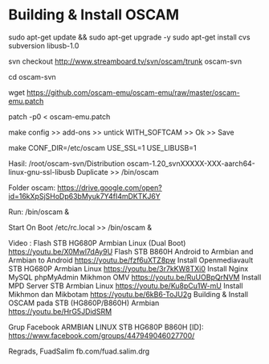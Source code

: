 Building & Install OSCAM
========================
sudo apt-get update && sudo apt-get upgrade -y
sudo apt-get install cvs subversion libusb-1.0

svn checkout http://www.streamboard.tv/svn/oscam/trunk oscam-svn

cd oscam-svn

wget https://github.com/oscam-emu/oscam-emu/raw/master/oscam-emu.patch

patch -p0 < oscam-emu.patch

make config  >> add-ons  >> untick WITH_SOFTCAM  >> Ok  >> Save

make CONF_DIR=/etc/oscam USE_SSL=1 USE_LIBUSB=1

Hasil:
/root/oscam-svn/Distribution
oscam-1.20_svnXXXXX-XXX-aarch64-linux-gnu-ssl-libusb
Duplicate >> /bin/oscam

Folder oscam:
https://drive.google.com/open?id=16kXpSjSHoDp63bMyuk7Y4fI4mDKTKJ6Y

Run:
/bin/oscam &

Start On Boot
/etc/rc.local >> /bin/oscam &

Video :
Flash STB HG680P Armbian Linux (Dual Boot)                     https://youtu.be/X0Mwl7dAy9U
Flash STB B860H Android to Armbian and Armbian to Android      https://youtu.be/fzf6uXTZ8pw
Install Openmediavault STB HG680P Armbian Linux                https://youtu.be/3r7kKW8TXi0
Install Nginx MySQL phpMyAdmin Mikhmon OMV                     https://youtu.be/RuUOBpQrNVM
Install MPD Server STB Armbian Linux                           https://youtu.be/Ku8pCu1W-mU
Install Mikhmon dan Mikbotam                                   https://youtu.be/6kB6-ToJU2g
Building & Install OSCAM pada STB (HG860P/B860H) Armbian       https://youtu.be/HrG5JDidSRM 

Grup Facebook ARMBIAN LINUX STB HG680P B860H [ID]:
https://www.facebook.com/groups/447949046027700/

Regrads,
FuadSalim
fb.com/fuad.salim.drg

